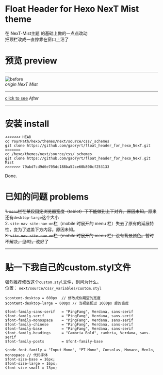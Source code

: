 # Float Header for Hexo NexT Mist theme
在 NexT-Mist主题 的基础上做的一点点改动  
把顶栏改成一直停靠在窗口上沿了 
# 预览 preview
***
![before](http://ww3.sinaimg.cn/large/a243ad6cjw1exaa8z4itgj20se0qztay.jpg)  
*origin NexT Mist*
***
[click to see](http://gaoryrt.github.io)
*After*
***
# 安装 install
```
<<<<<<< HEAD
cd YourPath/hexo/themes/next/source/css/_schemes
git clone https://github.com/gaoryrt/float_header_for_hexo_NexT.git
=======
cd /hexo/themes/next/source/css/_schemes
git clone https://github.com/gaoryrt/float_header_for_hexo_NexT.git Mist
>>>>>>> 79abd7cd9d6e705dc188ba52ce60b800cf253133
```
  



Done.  
# 已知的问题 problems
~~1. `menu`栏在某段固定浏览器宽度（tablet）下不能做到上下对齐。原因未知。~~原来还有`desktop-large`这个大小  
2. `site-nav site-nav-on`栏（mobile 时展开的 menu 栏）失去了原有的延展特性，变为了遮盖下方内容。原因未知。  
~~3. `site-nav site-nav-on`栏（mobile 时展开的 menu 栏）没有背景颜色。暂时不解决，见#2。~~改好了  

***
# 贴一下我自己的custom.styl文件
强烈推荐修改这个`custom.styl`文件，别问为什么。  
位置： `next/source/css/_variables/custom.styl`  
```
$content-desktop = 600px  // 修改成你期望的宽度
$content-desktop-large = 600px // 当视窗超过 1600px 后的宽度

$font-family-sans-serif   = "PingFang", Verdana, sans-serif
$font-family-serif        = "PingFang", Verdana, sans-serif
$font-family-monospace    = "PingFang", Verdana, sans-serif
$font-family-chinese      = "PingFang", Verdana, sans-serif
$font-family-base         = "PingFang", Verdana, sans-serif
$font-family-headings     = "Cambria Bold", cambria, Verdana, sans-serif
$font-family-posts        = $font-family-base

$code-font-family = "Input Mono", "PT Mono", Consolas, Monaco, Menlo, monospace // 代码字体
$font-size-base = 16px;
$font-size-large = 16px;
$font-size-small = 13px;
```
